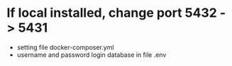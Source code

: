 # If local installed, change port 5432 -> 5431
- setting file docker-composer.yml
- username and password login database in file .env
